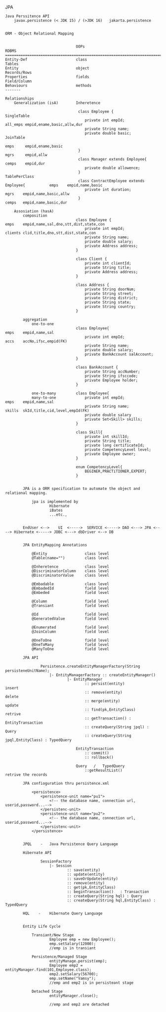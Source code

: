 JPA

    Java Perssitence API  
        javax.persistence (< JDK 15) / (>JDK 16)   jakarta.persistence


    ORM - Object Relational Mapping


                                    OOPs                                            RDBMS
    =============================================================================================================
    Entity-Def                      class                                             Tables
    Entity                          object                                            Records/Rows
    Properties                      fields                                            Field/Column
    Behaviours                      methods                                           -------

    Relationships
        Generalization (isA)        Inheretence                                       
                                    
                                     class Employee {                               SingleTable
                                        private int empId;                             all_emps empid,ename,basic,allw,dur
                                        private String name;
                                        private double basic;                       JoinTable
                                                                                       emps     empid,ename,basic 
                                     }                                                 mgrs     empid,allw
                                     class Manager extends Employee{                   cemps    empid,dur 
                                        private double allowence;
                                     }                                              TablePerClass
                                     class ContractEmployee extends Employee{           emps    empid,name,basic        
                                        private int duration;                           mgrs    empid,name,basic,allw
                                     }                                                  cemps   empid,name,basic,dur

        Assosiation (hasA)
            composition             
                                    class Employee {                                emps    empid,name,sal,dno,stt,dist,state,con
                                        private int empId;                          clients clid,title,dno,stt,dist,state,con
                                        private String name;
                                        private double salary;
                                        private Address address;
                                    }

                                    class Client {
                                        private int clientId;
                                        private String title;
                                        private Address address;
                                    }

                                    class Address {
                                        private String doorNum;
                                        private String street;
                                        private String district;
                                        private String state;
                                        private String country;
                                    }

            aggregation
                one-to-one          
                                    class Employee{                                 emps    empid,name,sal
                                        private int empId;                          accs    accNo,ifsc,empid(FK)
                                        private String name;
                                        private double salary;
                                        private BankAccount salAccount;
                                    }

                                    class BankAccount {
                                        private String accNumber;
                                        private String ifsccode;
                                        private Employee holder;
                                    }

                one-to-many         class Employee{                                 
                many-to-one             private int empId;                          emps    empid,name,sal
                                        private String name;                        skills  skId,title,cid,level,empId(FK)
                                        private double salary
                                        private Set<Skill> skills;
                                    }

                                    class Skill{
                                        private int skillId;
                                        private String title;
                                        private long certificateId;
                                        private CompetencyLevel level;
                                        private Employee owner;
                                    }

                                    enum CompetencyLevel{
                                        BEGINER,PRACTiTIONER,EXPERT;
                                    }

               
            JPA is a ORM specification to automate the object and relational mapping.
            
                jpa is implemented by
                        Hibernate
                        iBates
                        ...etc.,


            EndUser <-->    UI  <----->  SERVICE <-----> DAO <---> JPA <----> Hibernate <-----> JDBC <---> dbDriver <--> DB


            JPA EntityMapping Annotations

                @Entity                 class level
                @Table(name="")         class level

                @Inheretence            class level
                @DiscriminatorColumn    class level
                @DiscriminatorValue     class level

                @Embadable              class level
                @EmbadedId              field level
                @Embeded                field level

                @Column                 field level
                @Transiant              field level

                @Id                     field level
                @GeneratedValue         field level

                @Enumerated             field level
                @JoinColumn             field level

                @OneToOne               field level
                @OneToMany              field level
                @ManyToOne              field level

            JPA API

                    Persistence.createEntityManagerFactory(String persisteneUnitName);
                        |- EntityManagerFactory :: createEntityManager()
                                |- EntityManager
                                        :: persist(entity)                              insert
                                        :: remove(entity)                               delete
                                        :: merge(entity)                                update
                                        :: find(pk,EntityClass)                         retrive
                                        :: getTransaction() : EntityTransaction
                                        :: createQuery(String jpql) : Query
                                        :: createQuery(String jpql,EntityClass) : TypedQuery

                                    EntityTransaction
                                        :: commit()
                                        :: rollback()

                                    Query   /   TypedQuery
                                        ::getResultList()                           retrive the records

            JPA confioguration thru persistence.xml

                <persistence>
                    <persistence-unit name="pu1">
                        <!-- the database name, connection url, userid,password...-->
                    </persistenc-unit>
                    <persistence-unit name="pu2">
                        <!-- the database name, connection url, userid,password...-->
                    </persistenc-unit>
                </persistence>
                                    

            JPQL    -   Java Persistence Query Language

            Hibernate API

                    SessionFactory
                        |- Session
                                :: save(entity)
                                :: update(entity)
                                :: saveOrUpdate(entity)
                                :: remove(entity)
                                :: get(pk,EntityClass)
                                :: beginTransaction()   : Transaction
                                :: createQuery(String hql) : Query
                                :: createQuery(String hql,EntityClass) : TypedQuery

            HQL    -    Hibernate Query Language


            Entity Life Cycle   

                Transiant/New Stage
                        Employee emp = new Employee();
                        emp.setSalary(12000);
                        //emp is in transiant

                Persistence/Managed Stage
                        entityManage.persist(emp);
                        Employee emp2 = entityManager.find(101,Employee.class);
                        emp2.setSalary(56700);
                        emp.setName("Vamsy");
                        //emp and emp2 is in persisteant stage

                Detached Stage
                        entityManager.close();

                        //emp and emp2 are detached